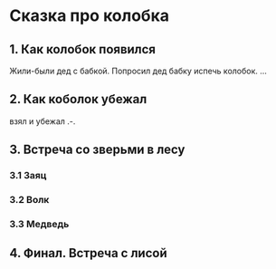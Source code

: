 # Сказка про колобка

## 1. Как колобок появился
Жили-были дед с бабкой. 
Попросил дед бабку испечь колобок.
...

## 2. Как коболок убежал
взял и убежал  .-.

## 3. Встреча со зверьми в лесу

### 3.1 Заяц 

### 3.2 Волк

### 3.3 Медведь
 
## 4. Финал. Встреча с лисой
